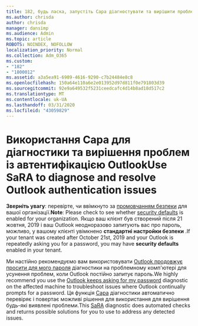 ```yaml
---
title: 182, будь ласка, запустіть Сара діагностувати та вирішити проблеми з автентифікацією Outlook
ms.author: chrisda
author: chrisda
manager: dansimp
ms.audience: Admin
ms.topic: article
ROBOTS: NOINDEX, NOFOLLOW
localization_priority: Normal
ms.collection: Adm_O365
ms.custom:
- "182"
- "1800012"
ms.assetid: a3a5ea91-6989-4616-9290-c7b24484e8c8
ms.openlocfilehash: 150a64e110a6e2e013952d97d811f0e791803d39
ms.sourcegitcommit: 92e9a649532f5231ceedcafc4d14b8ad18d517c2
ms.translationtype: MT
ms.contentlocale: uk-UA
ms.lasthandoff: 03/31/2020
ms.locfileid: "43059829"
---
```

# <a name="use-sara-to-diagnose-and-resolve-outlook-authentication-issues"></a><span data-ttu-id="79609-102">Використання Сара для діагностики та вирішення проблем із автентифікацією Outlook</span><span class="sxs-lookup"><span data-stu-id="79609-102">Use SaRA to diagnose and resolve Outlook authentication issues</span></span>

<span data-ttu-id="79609-103">**Зверніть увагу**: перевірте, чи ввімкнуто за [промовчанням безпеки](http://aka.ms/securitydefaults) для вашої організації.</span><span class="sxs-lookup"><span data-stu-id="79609-103">**Note**: Please check to see whether [security defaults](http://aka.ms/securitydefaults) is enabled for your organization.</span></span> <span data-ttu-id="79609-104">Якщо ваш клієнт був створений після 21 жовтня, 2019 і ваш Outlook неодноразово запитують вас про пароль, можливо, у вашому клієнті увімкнено **стандартні настройки безпеки** .</span><span class="sxs-lookup"><span data-stu-id="79609-104">If your tenant was created after October 21st, 2019 and your Outlook is repeatedly asking you for a password, you may have **security defaults** enabled in your tenant.</span></span>

<span data-ttu-id="79609-105">Ми настійно рекомендуємо вам використовувати [Outlook продовжує просити для мого пароля](https://aka.ms/SaRA-OutlookPwdPrompt-Alchemy) діагностики на проблемному комп'ютері для усунення проблем, коли Outlook постійно запитує пароль.</span><span class="sxs-lookup"><span data-stu-id="79609-105">We highly recommend you use the [Outlook keeps asking for my password](https://aka.ms/SaRA-OutlookPwdPrompt-Alchemy) diagnostic on the affected machine to troubleshoot issues where Outlook continually prompts for a password.</span></span> <span data-ttu-id="79609-106">Ця функція [Сара](https://diagnostics.office.com/#/) діагностики автоматично перевіряє і повертає можливі рішення для використання для вирішення будь-які виявлені проблеми.</span><span class="sxs-lookup"><span data-stu-id="79609-106">This [SaRA](https://diagnostics.office.com/#/) diagnostic does automated checks and returns possible solutions for you to use to address any detected issues.</span></span>
